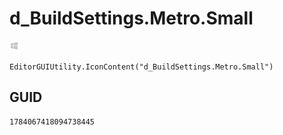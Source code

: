 # d_BuildSettings.Metro.Small
![](/img/d_BuildSettings.Metro.Small.png)

``` CSharp
EditorGUIUtility.IconContent("d_BuildSettings.Metro.Small")
```
## GUID
```
1784067418094738445
```
